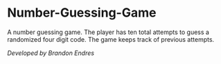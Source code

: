 # Number-Guessing-Game

A number guessing game. The player has ten total attempts to guess a randomized four digit code. The game keeps track of previous attempts.

*Developed by Brandon Endres*
